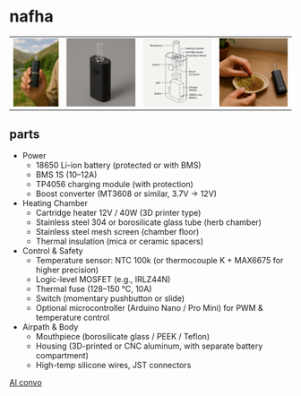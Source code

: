 # nafha

|   |   |   |   |
| --- | --- | --- | --- |
| [![image](https://github.com/kamangir/assets2/blob/main/nafha/01.png?raw=true)](#)  | [![image](https://github.com/kamangir/assets2/blob/main/nafha/02.png?raw=true)](#)  | [![image](https://github.com/kamangir/assets2/blob/main/nafha/03.png?raw=true)](#)  | [![image](https://github.com/kamangir/assets2/blob/main/nafha/04.png?raw=true)](#)  |

## parts

- Power
    - 18650 Li-ion battery (protected or with BMS)
    - BMS 1S (10–12A)
    - TP4056 charging module (with protection)
    - Boost converter (MT3608 or similar, 3.7V → 12V)
- Heating Chamber
    - Cartridge heater 12V / 40W (3D printer type)
    - Stainless steel 304 or borosilicate glass tube (herb chamber)
    - Stainless steel mesh screen (chamber floor)
    - Thermal insulation (mica or ceramic spacers)
- Control & Safety
    - Temperature sensor: NTC 100k (or thermocouple K + MAX6675 for higher precision)
    - Logic-level MOSFET (e.g., IRLZ44N)
    - Thermal fuse (128–150 °C, 10A)
    - Switch (momentary pushbutton or slide)
    - Optional microcontroller (Arduino Nano / Pro Mini) for PWM & temperature control
- Airpath & Body
    - Mouthpiece (borosilicate glass / PEEK / Teflon)
    - Housing (3D-printed or CNC aluminum, with separate battery compartment)
    - High-temp silicone wires, JST connectors

[AI convo](https://chatgpt.com/c/68de9027-4d3c-8326-997a-c1f6669e0282)
